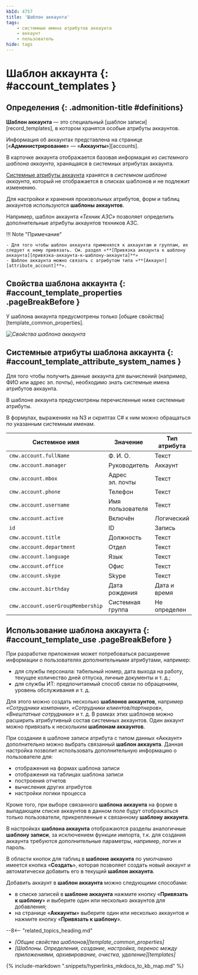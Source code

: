 ```yaml
---
kbId: 4757
title: 'Шаблон аккаунта'
tags:
    - системные имена атрибутов аккаунта
    - аккаунт
    - пользователь
hide: tags
---
```


# Шаблон аккаунта {: #account_templates }

<div class="admonition question" markdown="block">

## Определения {: .admonition-title #definitions}

**Шаблон аккаунта** — это специальный [шаблон записи][record_templates], в котором хранятся особые атрибуты аккаунтов.

Информация об аккаунтах представлена на странице [«**Администрирование**» — «**Аккаунты**»][accounts].

В карточке аккаунта отображается базовая информация из _системного шаблона аккаунта_, хранящаяся в системных атрибутах аккаунта.

[Системные атрибуты аккаунта](#account_template_attribute_system_names) хранятся в _системном шаблоне аккаунта_, который не отображается в списках шаблонов и не подлежит изменению.

Для настройки и хранения произвольных атрибутов, форм и таблиц аккаунтов используются **шаблоны аккаунтов**.

Например, шаблон аккаунта _«Техник АЗС»_ позволяет определить дополнительные атрибуты аккаунтов техников АЗС.

</div>

!!! Note "Примечание"

    - Для того чтобы шаблон аккаунта применялся к аккаунтам и группам, их следует к нему привязать. См. раздел «**[Привязка аккаунта к шаблону аккаунта][привязка-аккаунта-к-шаблону-аккаунта]**»
    - Шаблон аккаунта можно связать с атрибутом типа «**[Аккаунт][attribute_account]**».

## Свойства шаблона аккаунта {: #account_template_properties .pageBreakBefore }

У шаблона аккаунта предусмотрены только [общие свойства][template_common_properties].

_![Свойства шаблона аккаунта](account_templates_properties.png)_

## Системные атрибуты шаблона аккаунта {: #account_template_attribute_system_names }

Для того чтобы получить данные аккаунта для вычислений (например, ФИО или адрес эл.&nbsp;почты), необходимо знать системные имена атрибутов аккаунта.

В шаблоне аккаунта предусмотрены перечисленные ниже системные атрибуты.

В формулах, выражениях на N3 и скриптах C# к ним можно обращаться по указанным системным именам.

| Системное имя                     | Значение         | Тип атрибута |
| --------------------------------- | ---------------- | ------------ |
| `cmw.account.fullName`            | Ф. И. О.         | Текст        |
| `cmw.account.manager`             | Руководитель     | Аккаунт |
| `cmw.account.mbox`                | Адрес эл.&nbsp;почты  | Текст        |
| `cmw.account.phone`               | Телефон          | Текст        |
| `cmw.account.username`            | Имя пользователя | Текст        |
| `cmw.account.active`              | Включён          | Логический   |
| `id`                              | ID               | Запись       |
| `cmw.account.title`               | Должность        | Текст        |
| `cmw.account.department`          | Отдел            | Текст        |
| `cmw.account.language`            | Язык             | Текст        |
| `cmw.account.office`              | Офис             | Текст        |
| `cmw.account.skype`               | Skype            | Текст        |
| `cmw.account.birthday`            | Дата рождения    | Дата и время |
| `cmw.account.userGroupMembership` | Системная группа | Не определен |

## Использование шаблона аккаунта {: #account_template_use .pageBreakBefore }

При разработке приложения может потребоваться расширение информации о пользователях дополнительными атрибутами, например:

- для службы персонала: табельный номер, дата выхода на работу, текущее количество дней отпуска, личные документы и т. д.;
- для службы ИТ: предпочитаемый способ связи по обращениям, уровень обслуживания и т. д.

Для этого можно создать несколько **шаблонов аккаунтов**, например _«Сотрудники компании», «Сотрудники клиентов/партнеров», «Внештатные сотрудники»_ и т. д. В рамках этих шаблонов можно расширить атрибутивный состав системных аккаунтов. Один аккаунт можно привязать к нескольким **шаблонам аккаунтов**.

При создании в шаблоне записи атрибута с типом данных «Аккаунт» дополнительно можно выбрать связанный **шаблон аккаунта**. Данная настройка позволит использовать дополнительную информацию о пользователе для:

- отображения на формах шаблона записи
- отображения на таблицах шаблона записи
- построения отчетов
- вычисления других атрибутов
- настройки логики процесса

Кроме того, при выборе связанного **шаблона аккаунта** на форме в выпадающем списке аккаунтов в данном поле будут отображаться только пользователи, прикрепленные к связанному **шаблону аккаунта**.

В настройках **шаблона аккаунта** отображаются разделы аналогичные **шаблону записи**, за исключением функции импорта, т.к. для создания аккаунта требуются дополнительные параметры, например, логин и пароль.

В области кнопок для таблиц в **шаблоне аккаунта** по умолчанию имеется кнопка «**Создать**», которая позволяет создать новый аккаунт и автоматически добавить его в текущий **шаблон аккаунта**.

Добавить аккаунт в **шаблон аккаунта** можно следующими способами:

- в списке записей в **шаблоне аккаунта** нажмите кнопку «**Привязать к шаблону**» и выберите один или несколько аккаунтов для добавления;
- на странице «**Аккаунты**» выберите один или несколько аккаунтов и нажмите кнопку «**Привязать к шаблону**».

<div class="relatedTopics" markdown="block">

--8<-- "related_topics_heading.md"

- _[Общие свойства шаблонов][template_common_properties]_
- _[Шаблоны. Определения, создание, настройка, перенос между приложениями, архивирование, очистка, удаление][templates]_

</div>

{% include-markdown ".snippets/hyperlinks_mkdocs_to_kb_map.md" %}
